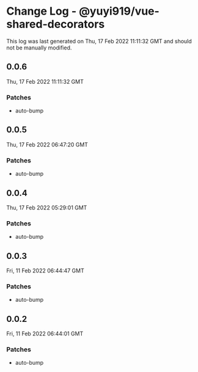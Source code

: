 # Change Log - @yuyi919/vue-shared-decorators

This log was last generated on Thu, 17 Feb 2022 11:11:32 GMT and should not be manually modified.

## 0.0.6

Thu, 17 Feb 2022 11:11:32 GMT

### Patches

- auto-bump

## 0.0.5

Thu, 17 Feb 2022 06:47:20 GMT

### Patches

- auto-bump

## 0.0.4

Thu, 17 Feb 2022 05:29:01 GMT

### Patches

- auto-bump

## 0.0.3

Fri, 11 Feb 2022 06:44:47 GMT

### Patches

- auto-bump

## 0.0.2

Fri, 11 Feb 2022 06:44:01 GMT

### Patches

- auto-bump

